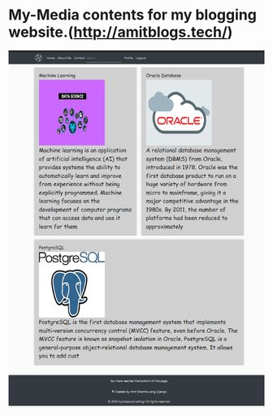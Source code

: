 # My-Media contents for my blogging website.(http://amitblogs.tech/)


![alt text](https://raw.githubusercontent.com/amit6604/My-Media/master/home.PNG)
